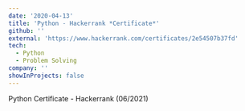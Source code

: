 ```yaml
---
date: '2020-04-13'
title: 'Python - Hackerrank *Certificate*'
github: ''
external: 'https://www.hackerrank.com/certificates/2e54507b37fd'
tech:
  - Python
  - Problem Solving
company: ''
showInProjects: false
---
```


Python Certificate - Hackerrank (06/2021)